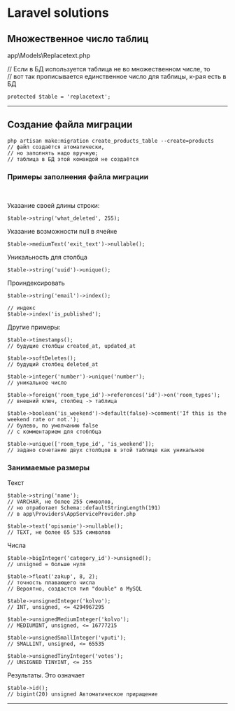 # Laravel solutions

## Множественное число таблиц

app\Models\Replacetext.php

// Если в БД используется таблица не во множественном числе, то  
// вот так прописывается единственное число для таблицы, к-рая есть в БД  

    protected $table = 'replacetext';

---

## Создание файла миграции

    php artisan make:migration create_products_table --create=products
    // файл создаётся атоматически, 
    // но заполнять надо вручную;
    // таблица в БД этой командой не создаётся

### Примеры заполнения файла миграции  
<br>

Указание своей длины строки:

    $table->string('what_deleted', 255);

Указание возможности null в ячейке

    $table->mediumText('exit_text')->nullable();

Уникальность для столбца

    $table->string('uuid')->unique();

Проиндексировать

    $table->string('email')->index();

    // индекс
    $table->index('is_published');

Другие примеры:

    $table->timestamps();  
    // будущие столбцы created_at, updated_at

    $table->softDeletes(); 
    // будущий столбец deleted_at

    $table->integer('number')->unique('number'); 
    // уникальное число
    
    $table->foreign('room_type_id')->references('id')->on('room_types');  
    // внешний ключ, столбец -> таблица

    $table->boolean('is_weekend')->default(false)->comment('If this is the weekend rate or not.'); 
    // булево, по умолчанию false
    // с комментарием для стоблбца

    $table->unique(['room_type_id', 'is_weekend']); 
    // задано сочетание двух столбцов в этой таблице как уникальное

### Занимаемые размеры    

Текст

    $table->string('name'); 
    // VARCHAR, не более 255 символов,
    // но отработает Schema::defaultStringLength(191) 
    // в app\Providers\AppServiceProvider.php

    $table->text('opisanie')->nullable(); 
    // TEXT, не более 65 535 символов

Числа

    $table->bigInteger('category_id')->unsigned(); 
    // unsigned = больше нуля

    $table->float('zakup', 8, 2);  
    // точность плавающего числа
    // Вероятно, создастся тип "double" в MySQL

    $table->unsignedInteger('kolvo'); 
    // INT, unsigned, <= 4294967295

    $table->unsignedMediumInteger('kolvo'); 
    // MEDIUMINT, unsigned, <= 16777215

    $table->unsignedSmallInteger('vputi'); 
    // SMALLINT, unsigned, <= 65535

    $table->unsignedTinyInteger('votes');
    // UNSIGNED TINYINT, <= 255

Результаты. Это означает

    $table->id(); 
    // bigint(20) unsigned Автоматическое приращение
    

---




